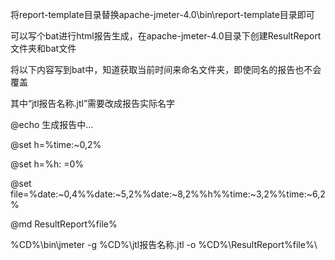 将report-template目录替换apache-jmeter-4.0\bin\report-template目录即可


可以写个bat进行html报告生成，在apache-jmeter-4.0目录下创建ResultReport文件夹和bat文件

将以下内容写到bat中，知道获取当前时间来命名文件夹，即使同名的报告也不会覆盖

其中“jtl报告名称.jtl”需要改成报告实际名字


@echo 生成报告中...

@set h=%time:~0,2%

@set h=%h: =0%

@set file=%date:~0,4%%date:~5,2%%date:~8,2%%h%%time:~3,2%%time:~6,2%

@md ResultReport\%file%

%CD%\bin\jmeter -g %CD%\jtl报告名称.jtl -o %CD%\ResultReport\%file%\
